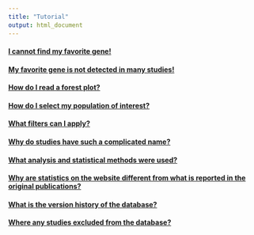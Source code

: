 ```yaml
---
title: "Tutorial"
output: html_document
---
```


####  <a id="displayText" href="javascript:toggle(1);">I cannot find my favorite gene!</a>
  <div class="div_help" id="toggleText1" style="display: none">

Start typing the gene name and suggestions will appear in the scroll menu. MetaMEx works with official gene symbols, for instance the official gene name of PGC1α is PPARGC1A.

<img src="tutorial/tutorial_select_gene.svg" width="60%"/>

Genes are sometimes present in the forest plots but not in the timeline plots. This is because the timeline is calculated by including all datasets and applying specific inclusion/exclusion to balance the linear model. This results in genes being excluded if they are not detected in enough datasets at each time point.

  </div>  

  
####  <a id="displayText" href="javascript:toggle(2);">My favorite gene is not detected in many studies!</a>
  <div class="div_help" id="toggleText2" style="display: none">

In order to give a transparent overview of the currently available data, all studies are presented, even if genes are not detected. Older studies, or custom arrays often have a limited number of probes and therefore fewer detected genes. On the other hand, the more recent RNA sequencing datasets often have more depth and detect non-coding RNAs which are not present in gene arrays.

  </div>  
  
  
####  <a id="displayText" href="javascript:toggle(3);">How do I read a forest plot?</a>
  <div class="div_help" id="toggleText3" style="display: none">

A forest plot is a graphical representation of results from several scientific studies and is typically used to plot meta-analyses. The left-hand columns list the names of the studies, followed by the fold-change (log2), false discovery rate (FDR) and sample size (n) for each individual study. The right-hand column is a plot of the fold-change (log2) represented by a square and the 95% confidence intervals represented by horizontal lines. The area of each square is proportional to the study's weight (sample size) in the meta-analysis. The overall meta-analysed score is represented by a diamond on the bottom line, the lateral points of which indicate confidence intervals. 

<img src="tutorial/tutorial_forestplot.svg" width="80%"/>

  </div> 
  
  
####  <a id="displayText" href="javascript:toggle(4);">How do I select my population of interest?</a>
  <div class="div_help" id="toggleText4" style="display: none;">

MetaMEx compiles more than 90 studies which include volunteers of different age, sex, weight, fitness, weight and health. Studies can be included or excluded from the analysis by scrolling at the bottom of the page and checking the boxes. For instance, select males or females by checking the corresponding tick boxes.

<img src="tutorial/tutorial_select_population.svg" width="70%"/>

*	**Sex.** Choose whether you want males (M) or females (F). Some studies have pooled males and females or did not provide sex information and are labelled as undefined (U).
*	**Age.** Studies in MetaMEx are split into three age groups: young (<35), middle age (35-60) and elderly (>60).
*	**Fitness**. Activity levels were determined based on the description of the cohorts available in the publications. Sedentary is defined as no formal exercise training. Individuals performing exercise for more than 150 min per week and/or having an average VO2max are considered active. Athletes are individuals engaged in formal and regular exercise training and exhibit good to excellent VO2max.
*	**Weight.** Body composition is based on body mass index provided in the publications and the actual definition of lean (BMI<25), overweight (25≤BMI<30), obese (30≤BMI<40) and morbidly obese (BMI≥40).
*	**Muscle.** Most studies do cycling exercise and therefore collect vastus lateralis (quadriceps) biopsies. However, a handful of studies used soleus or biceps biopsies. Sometimes the muscle biopsy is unknow and is therefore annotated as N.A. 
*	**Health.** MetaMEx includes studies from healthy individuals with no history of disease as well as people diagnosed with metabolic diseases or other chronic conditions such as chronic kidney disease or frailty.

  </div>  
  
  
####  <a id="displayText" href="javascript:toggle(5);">What filters can I apply?</a>
  <div class="div_help" id="toggleText5" style="display: none">

After selecting  either acute exercise, exercise training or inactivity, a specific menu will appear on the right of the page. This menu includes parameters such as exercise duration or time of biopsy collection after exercise cessation. Another list will appear under the forest plot to select or unselect specific datasets.

<img src="tutorial/tutorial_filters.svg" width="80%"/>

* **Acute exercise studies.** For acute exercise protocols, it is possible to customize the type of exercise (concentric, eccentric or mixed) and the time of the biopsy collection after exercise cessation.
* **Exercise training studies.** For exercise training protocols, it is possibly to customize the duration of the training (from 1 week to lifelong) and the time of the biopsy collection after exercise cessation. It is also possible to include/exclude specific studies based on their GEO accession number.
* **Inactivity studies.** MetaMEx includes two inactivity protocols: bed rest or limb immobilization. It is also possible to customize the duration of the inactivity and include/exclude specific studies based on their GEO accession number.

  </div>  


####  <a id="displayText" href="javascript:toggle(6);">Why do studies have such a complicated name?</a>
  <div class="div_help" id="toggleText6" style="display: none">

All studies were annotated with as much information as possible about age, weight, health, biopsy, muscle, etc. The title of the studies reflects the clinical data and protocol used for a specific study. 

<img src="tutorial/tutorial_annotation.svg" width="50%"/>

A detailed description of the labels is availabe in Datasets/Annotation.

  </div>  
  
  
####  <a id="displayText" href="javascript:toggle(7);">What analysis and statistical methods were used?</a>
  <div class="div_help" id="toggleText7" style="display: none">

The meta-analysis was created by collecting publicly available studies on mRNA expression levels in human skeletal muscle after exercise or inactivity. Statistics were first performed individually for each array. 

* Robust multiarray averaging was used for affymetrix arrays (oligo package)
* Quantile normalization was used for other microarrays (limma package)
* RNA sequencing datasets were processed using the edgeR package following the standard pipeline (https://bioconductor.org/packages/devel/workflows/vignettes/RnaSeqGeneEdgeRQL/inst/doc/edgeRQL.html). 
* Moderated t-statistics were calculated for each  study with empirical Bayes statistics for differential expression (limma package).

The meta-analysis summary was calculated using restricted maximum likelihood (metafor package). The analysis was weighted using sample size (n) to adjust for studies with small number of volunteers. 

The timeline was calculated by collecting all data available in the database and annotate them by either time of the biopsy or inactivity duration. Moderated t-statistics were calculated with empirical Bayes statistics after blocking for other confounding parameters (sex, age, exercise type...).

Since MetaMEx v3.2205, p values are adjusted for multiple-comparison with the more conservative Bonferroni method. This compensates for the increasing number of studies added to the database leading to more statistical power. The use of Bonferroni correction further reduces the risk of false positives.

  </div>


####  <a id="displayText" href="javascript:toggle(8);">Why are statistics on the website different from what is reported in the original publications?</a>
  <div class="div_help" id="toggleText8" style="display: none">

Whenever possible, we downloaded the raw data and re-processed studies from raw data files (CEL, fastq...). That means that the processing and normalization methods that we used might differ from the ones used by the original authors. In addition, samples were often insufficiently annotated to allow us to run paired statistics comparing pre/post interventions. We therefore had to used unpaired statistics and lost power in the process. Finally, many studies pooled individuals of different age and BMI to have higher sample size. To allow proper comparison in the meta-analysis, we split these studies into sub groups and analyzed them separately, therefore reducing the sample size and statistical power.

  </div>
  

####  <a id="displayText" href="javascript:toggle(9);">What is the version history of the database?</a>
  <div class="div_help" id="toggleText9" style="display: none">
  
* MetaMEx 3.2208 - September 2022. Minor update with recently published datasets. Fix of minor bugs.
* MetaMEx 3.2207 - July 2022. Addition of mouse datasets. Addition of timeline plots for acute and inactivity studies. All RNA sequencing datasets realigned to the most recent annotations (Human GRCh38.102 and mouse GRCm39.104). Addition of the most recently published human and mouse datasets.
* MetaMEx 2.2101 - Jan 2021. Addition of recently published studies.
* MetaMEx 2.2008 - Aug 2020. Major update of the database and style of the app. Addition of the most recent published datasets. Adjustment of colors and style for accessibility. 
* MetaMEx 1.1912 - Dec 19, 2019. Added published HIIT studies.
* MetaMEx 1.1902 - Feb 12, 2019. Updated clinical characteristics of studies with obesity status.
* MetaMEx 1.1809 - Sep 20, 2018. Added feature for correlations, improved speed and added progress bars.
* MetaMEx 1.1805 - Initial release on May 22, 2018.

  </div>
  


####  <a id="displayText" href="javascript:toggle(10);">Where any studies excluded from the database?</a>
  <div class="div_help" id="toggleText10" style="display: none">
  
Only one study, GSE165630, was excluded from the database. This study compared trained and untrained individuals. However, the studies clustered with acute exercise studies, and exhibited a gene signature typical of an acute response to exercise.

  </div>
